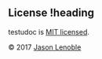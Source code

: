 ## License !heading

testudoc is [MIT licensed](./LICENSE).

© 2017 [Jason Lenoble](mailto:jason.lenoble@gmail.com)
